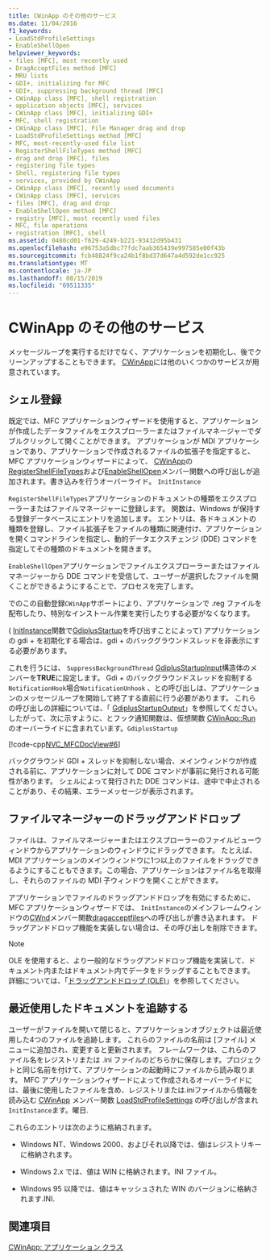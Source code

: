 ```yaml
---
title: CWinApp のその他のサービス
ms.date: 11/04/2016
f1_keywords:
- LoadStdProfileSettings
- EnableShellOpen
helpviewer_keywords:
- files [MFC], most recently used
- DragAcceptFiles method [MFC]
- MRU lists
- GDI+, initializing for MFC
- GDI+, suppressing background thread [MFC]
- CWinApp class [MFC], shell registration
- application objects [MFC], services
- CWinApp class [MFC], initializing GDI+
- MFC, shell registration
- CWinApp class [MFC], File Manager drag and drop
- LoadStdProfileSettings method [MFC]
- MFC, most-recently-used file list
- RegisterShellFileTypes method [MFC]
- drag and drop [MFC], files
- registering file types
- Shell, registering file types
- services, provided by CWinApp
- CWinApp class [MFC], recently used documents
- CWinApp class [MFC], services
- files [MFC], drag and drop
- EnableShellOpen method [MFC]
- registry [MFC], most recently used files
- MFC, file operations
- registration [MFC], shell
ms.assetid: 0480cd01-f629-4249-b221-93432d95b431
ms.openlocfilehash: e96753a5dbc77fdc7aab365439e997585e00f43b
ms.sourcegitcommit: fcb48824f9ca24b1f8bd37d647a4d592de1cc925
ms.translationtype: MT
ms.contentlocale: ja-JP
ms.lasthandoff: 08/15/2019
ms.locfileid: "69511335"
---
```

# <a name="special-cwinapp-services"></a>CWinApp のその他のサービス

メッセージループを実行するだけでなく、アプリケーションを初期化し、後でクリーンアップすることもできます。 [CWinApp](../mfc/reference/cwinapp-class.md)には他のいくつかのサービスが用意されています。

##  <a name="_core_shell_registration"></a>シェル登録

既定では、MFC アプリケーションウィザードを使用すると、アプリケーションが作成したデータファイルをエクスプローラーまたはファイルマネージャーでダブルクリックして開くことができます。 アプリケーションが MDI アプリケーションであり、アプリケーションで作成されるファイルの拡張子を指定すると、MFC アプリケーションウィザードによって、 [CWinApp](../mfc/reference/cwinapp-class.md)の[RegisterShellFileTypes](../mfc/reference/cwinapp-class.md#registershellfiletypes)および[EnableShellOpen](../mfc/reference/cwinapp-class.md#enableshellopen)メンバー関数への呼び出しが追加されます。書き込みを行うオーバーライド。 `InitInstance`

`RegisterShellFileTypes`アプリケーションのドキュメントの種類をエクスプローラーまたはファイルマネージャーに登録します。 関数は、Windows が保持する登録データベースにエントリを追加します。 エントリは、各ドキュメントの種類を登録し、ファイル拡張子をファイルの種類に関連付け、アプリケーションを開くコマンドラインを指定し、動的データエクスチェンジ (DDE) コマンドを指定してその種類のドキュメントを開きます。

`EnableShellOpen`アプリケーションでファイルエクスプローラーまたはファイルマネージャーから DDE コマンドを受信して、ユーザーが選択したファイルを開くことができるようにすることで、プロセスを完了します。

でのこの自動登録`CWinApp`サポートにより、アプリケーションで .reg ファイルを配布したり、特別なインストール作業を実行したりする必要がなくなります。

( [InitInstance](../mfc/reference/cwinapp-class.md#initinstance)関数で[GdiplusStartup](/windows/win32/api/gdiplusinit/nf-gdiplusinit-gdiplusstartup)を呼び出すことによって) アプリケーションの gdi + を初期化する場合は、gdi + のバックグラウンドスレッドを非表示にする必要があります。

これを行うには、 `SuppressBackgroundThread` [GdiplusStartupInput](/windows/win32/api/gdiplusinit/ns-gdiplusinit-gdiplusstartupinput)構造体のメンバーを**TRUE**に設定します。 Gdi + のバックグラウンドスレッドを抑制する`NotificationHook`場合`NotificationUnhook` 、との呼び出しは、アプリケーションのメッセージループを開始して終了する直前に行う必要があります。 これらの呼び出しの詳細については、「 [GdiplusStartupOutput](/windows/win32/api/gdiplusinit/ns-gdiplusinit-gdiplusstartupoutput)」を参照してください。 したがって、次に示すように、とフック通知関数は、仮想関数 [CWinApp::Run](../mfc/reference/cwinapp-class.md#run) のオーバーライドに含まれています。`GdiplusStartup`

[!code-cpp[NVC_MFCDocView#6](../mfc/codesnippet/cpp/special-cwinapp-services_1.cpp)]

バックグラウンド GDI + スレッドを抑制しない場合、メインウィンドウが作成される前に、アプリケーションに対して DDE コマンドが事前に発行される可能性があります。 シェルによって発行された DDE コマンドは、途中で中止されることがあり、その結果、エラーメッセージが表示されます。

##  <a name="_core_file_manager_drag_and_drop"></a>ファイルマネージャーのドラッグアンドドロップ

ファイルは、ファイルマネージャーまたはエクスプローラーのファイルビューウィンドウからアプリケーションのウィンドウにドラッグできます。 たとえば、MDI アプリケーションのメインウィンドウに1つ以上のファイルをドラッグできるようにすることもできます。この場合、アプリケーションはファイル名を取得し、それらのファイルの MDI 子ウィンドウを開くことができます。

アプリケーションでファイルのドラッグアンドドロップを有効にするために、MFC アプリケーションウィザードでは、 `InitInstance`のメインフレームウィンドウの[CWnd](../mfc/reference/cwnd-class.md)メンバー関数[dragacceptfiles](../mfc/reference/cwnd-class.md#dragacceptfiles)への呼び出しが書き込まれます。 ドラッグアンドドロップ機能を実装しない場合は、その呼び出しを削除できます。

> [!NOTE]
>  OLE を使用すると、より一般的なドラッグアンドドロップ機能を実装して、ドキュメント内またはドキュメント内でデータをドラッグすることもできます。 詳細については、「[ドラッグアンドドロップ (OLE)](../mfc/drag-and-drop-ole.md)」を参照してください。

##  <a name="_core_keeping_track_of_the_most_recently_used_documents"></a>最近使用したドキュメントを追跡する

ユーザーがファイルを開いて閉じると、アプリケーションオブジェクトは最近使用した4つのファイルを追跡します。 これらのファイルの名前は [ファイル] メニューに追加され、変更すると更新されます。 フレームワークは、これらのファイル名をレジストリまたは .ini ファイルのどちらかに保存します。プロジェクトと同じ名前を付けて、アプリケーションの起動時にファイルから読み取ります。 MFC アプリケーションウィザードによって作成されるオーバーライドには、最後に使用したファイルを含め、レジストリまたは.iniファイルから情報を読み込む [CWinApp](../mfc/reference/cwinapp-class.md) メンバー関数 [LoadStdProfileSettings](../mfc/reference/cwinapp-class.md#loadstdprofilesettings) の呼び出しが含まれ`InitInstance`ます。曜日.

これらのエントリは次のように格納されます。

- Windows NT、Windows 2000、およびそれ以降では、値はレジストリキーに格納されます。

- Windows 2.x では、値は WIN に格納されます。INI ファイル。

- Windows 95 以降では、値はキャッシュされた WIN のバージョンに格納されます.INI.

## <a name="see-also"></a>関連項目

[CWinApp: アプリケーション クラス](../mfc/cwinapp-the-application-class.md)
